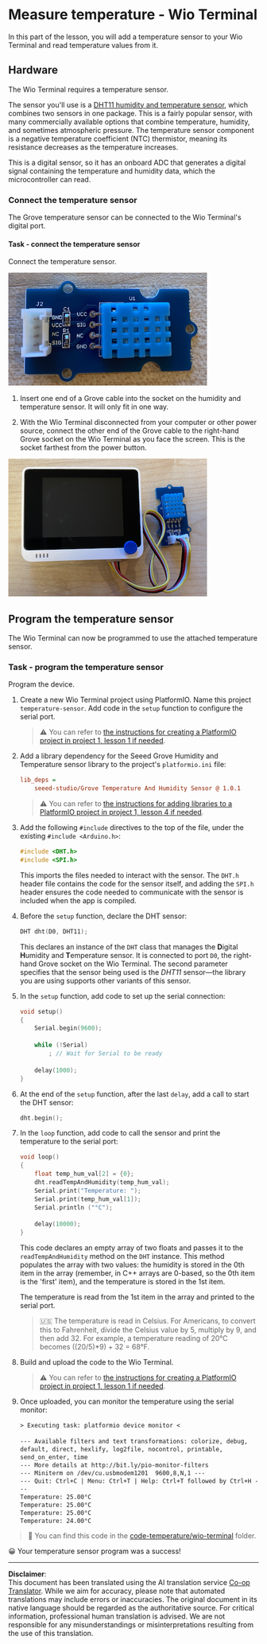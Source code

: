 <!--
CO_OP_TRANSLATOR_METADATA:
{
  "original_hash": "59263d094f20b302053888cd236880c3",
  "translation_date": "2025-08-28T20:40:32+00:00",
  "source_file": "2-farm/lessons/1-predict-plant-growth/wio-terminal-temp.md",
  "language_code": "en"
}
-->
# Measure temperature - Wio Terminal

In this part of the lesson, you will add a temperature sensor to your Wio Terminal and read temperature values from it.

## Hardware

The Wio Terminal requires a temperature sensor.

The sensor you'll use is a [DHT11 humidity and temperature sensor](https://www.seeedstudio.com/Grove-Temperature-Humidity-Sensor-DHT11.html), which combines two sensors in one package. This is a fairly popular sensor, with many commercially available options that combine temperature, humidity, and sometimes atmospheric pressure. The temperature sensor component is a negative temperature coefficient (NTC) thermistor, meaning its resistance decreases as the temperature increases.

This is a digital sensor, so it has an onboard ADC that generates a digital signal containing the temperature and humidity data, which the microcontroller can read.

### Connect the temperature sensor

The Grove temperature sensor can be connected to the Wio Terminal's digital port.

#### Task - connect the temperature sensor

Connect the temperature sensor.

![A grove temperature sensor](../../../../../translated_images/grove-dht11.07f8eafceee170043efbb53e1d15722bd4e00fbaa9ff74290b57e9f66eb82c17.en.png)

1. Insert one end of a Grove cable into the socket on the humidity and temperature sensor. It will only fit in one way.

1. With the Wio Terminal disconnected from your computer or other power source, connect the other end of the Grove cable to the right-hand Grove socket on the Wio Terminal as you face the screen. This is the socket farthest from the power button.

![The grove temperature sensor connected to the right hand socket](../../../../../translated_images/wio-temperature-sensor.2934928f38c7f79a68d24879d2c8986c78244696f931e2e33c293f426ecdc0ad.en.png)

## Program the temperature sensor

The Wio Terminal can now be programmed to use the attached temperature sensor.

### Task - program the temperature sensor

Program the device.

1. Create a new Wio Terminal project using PlatformIO. Name this project `temperature-sensor`. Add code in the `setup` function to configure the serial port.

    > ⚠️ You can refer to [the instructions for creating a PlatformIO project in project 1, lesson 1 if needed](../../../1-getting-started/lessons/1-introduction-to-iot/wio-terminal.md#create-a-platformio-project).

1. Add a library dependency for the Seeed Grove Humidity and Temperature sensor library to the project's `platformio.ini` file:

    ```ini
    lib_deps =
        seeed-studio/Grove Temperature And Humidity Sensor @ 1.0.1
    ```

    > ⚠️ You can refer to [the instructions for adding libraries to a PlatformIO project in project 1, lesson 4 if needed](../../../1-getting-started/lessons/4-connect-internet/wio-terminal-mqtt.md#install-the-wifi-and-mqtt-arduino-libraries).

1. Add the following `#include` directives to the top of the file, under the existing `#include <Arduino.h>`:

    ```cpp
    #include <DHT.h>
    #include <SPI.h>
    ```

    This imports the files needed to interact with the sensor. The `DHT.h` header file contains the code for the sensor itself, and adding the `SPI.h` header ensures the code needed to communicate with the sensor is included when the app is compiled.

1. Before the `setup` function, declare the DHT sensor:

    ```cpp
    DHT dht(D0, DHT11);
    ```

    This declares an instance of the `DHT` class that manages the **D**igital **H**umidity and **T**emperature sensor. It is connected to port `D0`, the right-hand Grove socket on the Wio Terminal. The second parameter specifies that the sensor being used is the *DHT11* sensor—the library you are using supports other variants of this sensor.

1. In the `setup` function, add code to set up the serial connection:

    ```cpp
    void setup()
    {
        Serial.begin(9600);
    
        while (!Serial)
            ; // Wait for Serial to be ready
    
        delay(1000);
    }
    ```

1. At the end of the `setup` function, after the last `delay`, add a call to start the DHT sensor:

    ```cpp
    dht.begin();
    ```

1. In the `loop` function, add code to call the sensor and print the temperature to the serial port:

    ```cpp
    void loop()
    {
        float temp_hum_val[2] = {0};
        dht.readTempAndHumidity(temp_hum_val);
        Serial.print("Temperature: ");
        Serial.print(temp_hum_val[1]);
        Serial.println ("°C");
    
        delay(10000);
    }
    ```

    This code declares an empty array of two floats and passes it to the `readTempAndHumidity` method on the `DHT` instance. This method populates the array with two values: the humidity is stored in the 0th item in the array (remember, in C++ arrays are 0-based, so the 0th item is the 'first' item), and the temperature is stored in the 1st item.

    The temperature is read from the 1st item in the array and printed to the serial port.

    > 🇺🇸 The temperature is read in Celsius. For Americans, to convert this to Fahrenheit, divide the Celsius value by 5, multiply by 9, and then add 32. For example, a temperature reading of 20°C becomes ((20/5)*9) + 32 = 68°F.

1. Build and upload the code to the Wio Terminal.

    > ⚠️ You can refer to [the instructions for creating a PlatformIO project in project 1, lesson 1 if needed](../../../1-getting-started/lessons/1-introduction-to-iot/wio-terminal.md#write-the-hello-world-app).

1. Once uploaded, you can monitor the temperature using the serial monitor:

    ```output
    > Executing task: platformio device monitor <
    
    --- Available filters and text transformations: colorize, debug, default, direct, hexlify, log2file, nocontrol, printable, send_on_enter, time
    --- More details at http://bit.ly/pio-monitor-filters
    --- Miniterm on /dev/cu.usbmodem1201  9600,8,N,1 ---
    --- Quit: Ctrl+C | Menu: Ctrl+T | Help: Ctrl+T followed by Ctrl+H ---
    Temperature: 25.00°C
    Temperature: 25.00°C
    Temperature: 25.00°C
    Temperature: 24.00°C
    ```

> 💁 You can find this code in the [code-temperature/wio-terminal](../../../../../2-farm/lessons/1-predict-plant-growth/code-temperature/wio-terminal) folder.

😀 Your temperature sensor program was a success!

---

**Disclaimer**:  
This document has been translated using the AI translation service [Co-op Translator](https://github.com/Azure/co-op-translator). While we aim for accuracy, please note that automated translations may include errors or inaccuracies. The original document in its native language should be regarded as the authoritative source. For critical information, professional human translation is advised. We are not responsible for any misunderstandings or misinterpretations resulting from the use of this translation.